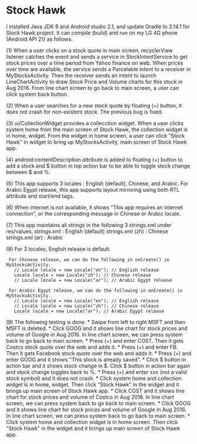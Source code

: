 # Stock Hawk

I installed Java JDK 8 and Android studio 2.1, and update Gradle to 2.14.1 for Stock Hawk project. It can compile (build) and run on my LG 4G phone (Android API 21) as follows.

(1) When a user clicks on a stock quote in main screen, recyclerView listener catches the event
     and sends a service in StockIntentService to get stock prices over a time period from
     Yahoo finance on web. When prices over time are available, the service sends a Parcelable
     intent to a receiver in MyStocksActivity. Then the receiver sends an intent to launch
     LineChartActivity to draw Stock Price and Volume charts for this stock in Aug 2016.
     From line chart screen to go back to main screen, a user can click system back button.

(2) When a user searches for a new stock quote by floating (+) button, it does not crash for
     non-existent stock. The previous bug is fixed.
     
(3) ui/CollectionWidget provides a collecction widget. When a user clicks system home from
     the main screen of Stock Hawk, the collection widget is in home, widget.
     From the widget in home screen, a user can click "Stock Hawk" in widget to bring up
     MyStocksActivity, main screen of Stock Hawk app.

(4) android:contentDescription attribute is added to floating (+) button to add a stock and
     $ button in top action bar to be able to toggle stock change between $ and %.

(5) This app supports 3 locales : English (default), Chinese, and Arabic.
     For Arabic Egypt release, this app supports layout mirroring using both RTL attribute and
     start/end tags.

(6) When internet is not available, it shows "This app requires an internet connection", or
     the corresponding message in Chinese or Arabic locale.
     
(7) This app maintains all strings in the following 3 strings.xml under res/values.
     strings.xml : English (default)
     strings.xml (zh) : Chinese
     strings.xml (ar) : Arabic

(8) For 3 locales, English release is default.

     For Chinese release, we can do the following in onCreate() in MyStocksActivity.
       // Locale locale = new Locale("en"); // English release
       Locale locale = new Locale("zh"); // Chinese release
       // Locale locale = new Locale("ar"); // Arabic Egypt release
       
     For Arabic Egypt release, we can do the following in onCreate() in MyStocksActivity.
       // Locale locale = new Locale("en"); // English release
       // Locale locale = new Locale("zh"); // Chinese release
       Locale locale = new Locale("ar"); // Arabic Egypt release

(9) The following testing is done.
     * Swipe from left to right MSFT and then MSFT is deleted.
     * Click GOOG and it shows line chart for stock prices and volume of Google in Aug 2016.
        In line chart screen, we can press system back to go back to main screen.
     * Press (+) and enter COST. Then it gets Costco stock quote over the web and adds it.
     * Press (+) and enter FB. Then it gets Facebook stock quote over the web and adds it.
     * Press (+) and enter GOOG and it shows "This stock is already saved".
     * Click $ button in action bar and it shows stock change in $.
       Click $ button in action bar again and stock change toggles back to %.
     * Press (+) and enter xxx (not a valid stock symbol) and it does not crash.
     * Click system home and collection widget is in home, widget.
        Then click "Stock Hawk" in the widget and it brings up main screen of Stock Hawk app.
     * Click COST and it shows line chart for stock prices and volume of Costco in Aug 2016.
        In line chart screen, we can press system back to go back to main screen.
     * Click GOOG and it shows line chart for stock prices and volume of Google in Aug 2016.
        In line chart screen, we can press system back to go back to main screen.
     * Click system home and collection widget is in home screen.
        Then click "Stock Hawk" in the widget and it brings up main screen of Stock Hawk app.
